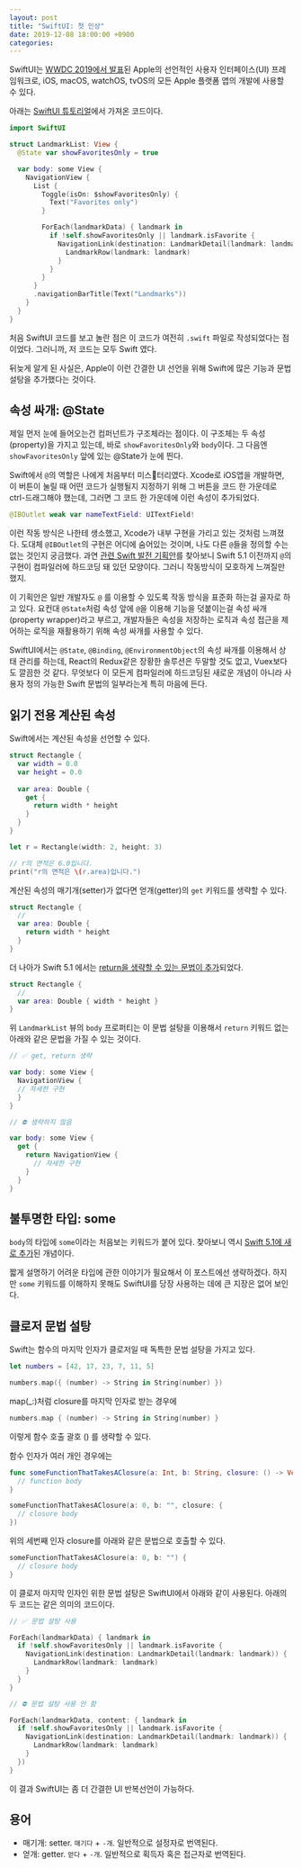 ```yaml
---
layout: post
title: "SwiftUI: 첫 인상"
date: 2019-12-08 18:00:00 +0900
categories: 
---
```


SwiftUI는 [WWDC 2019에서 발표]된 Apple의 선언적인 사용자 인터페이스(UI) 프레임워크로,
iOS, macOS, watchOS, tvOS의 모든 Apple 플랫폼 앱의 개발에 사용할 수 있다.

아래는 [SwiftUI 튜토리얼]에서 가져온 코드이다.

[WWDC 2019에서 발표]: https://developer.apple.com/videos/play/wwdc2019/204/
[SwiftUI 튜토리얼]: https://developer.apple.com/tutorials/swiftui/handling-user-input

```swift
import SwiftUI

struct LandmarkList: View {
  @State var showFavoritesOnly = true

  var body: some View {
    NavigationView {
      List {
        Toggle(isOn: $showFavoritesOnly) {
          Text("Favorites only")
        }

        ForEach(landmarkData) { landmark in
          if !self.showFavoritesOnly || landmark.isFavorite {
            NavigationLink(destination: LandmarkDetail(landmark: landmark)) {
              LandmarkRow(landmark: landmark)
            }
          }
        }
      }
      .navigationBarTitle(Text("Landmarks"))
    }
  }
}
```

처음 SwiftUI 코드를 보고 놀란 점은 이 코드가 여전히 `.swift` 파일로 작성되었다는 점이었다.
그러니까, 저 코드는 모두 Swift 였다.

뒤늦게 알게 된 사실은, Apple이 이런 간결한 UI 선언을 위해
Swift에 많은 기능과 문법 설탕을 추가했다는 것이다.


## 속성 싸개: @State

제일 먼저 눈에 들어오는건 컴퍼넌트가 구조체라는 점이다.
이 구조체는 두 속성(property)을 가지고 있는데, 바로 `showFavoritesOnly`와 `body`이다.
그 다음엔 `showFavoritesOnly` 앞에 있는 @State가 눈에 띈다.

Swift에서 `@`의 역할은 나에게 처음부터 미스터리였다.
Xcode로 iOS앱을 개발하면, 이 버튼이 눌릴 때 어떤 코드가 실행될지 지정하기 위해
그 버튼을 코드 한 가운데로 ctrl-드래그해야 했는데, 그러면 그 코드 한 가운데에
이런 속성이 추가되었다.

```swift
@IBOutlet weak var nameTextField: UITextField!
```

이런 작동 방식은 나한테 생소했고, Xcode가 내부 구현을 가리고 있는 것처럼 느껴졌다.
도대체 `@IBOutlet`의 구현은 어디에 숨어있는 것이며, 나도 다른 `@`들을 정의할 수는 없는 것인지 궁금했다.
과연 [관련 Swift 발전 기획안][SE-0258]를 찾아보니 Swift 5.1 이전까지
`@`의 구현이 컴파일러에 하드코딩 돼 있던 모양이다. 그러니 작동방식이 모호하게 느껴질만 했지.

이 기획안은 일반 개발자도 `@` 를 이용할 수 있도록 작동 방식을 표준화 하는걸 골자로 하고 있다.
요컨대 `@State`처럼 속성 앞에 `@`을 이용해 기능을 덧붙이는걸 속성 싸개(property wrapper)라고 부르고,
개발자들은 속성을 저장하는 로직과 속성 접근을 제어하는 로직을 재활용하기 위해 속성 싸개를 사용할 수 있다.

SwiftUI에서는 `@State`, `@Binding`, `@EnvironmentObject`의 속성 싸개를 이용해서 상태 관리를 하는데,
React의 Redux같은 장황한 솔루션은 두말할 것도 없고, Vuex보다도 깔끔한 것 같다.
무엇보다 이 모든게 컴파일러에 하드코딩된 새로운 개념이 아니라
사용자 정의 가능한 Swift 문법의 일부라는게 특히 마음에 든다.

[SE-0258]: https://github.com/apple/swift-evolution/blob/master/proposals/0258-property-wrappers.md


## 읽기 전용 계산된 속성

Swift에서는 계산된 속성을 선언할 수 있다.

```swift
struct Rectangle {
  var width = 0.0
  var height = 0.0
  
  var area: Double {
    get {
      return width * height
    }
  }
}

let r = Rectangle(width: 2, height: 3)

// r의 면적은 6.0입니다.
print("r의 면적은 \(r.area)입니다.")
```

계산된 속성의 매기개(setter)가 없다면 얻개(getter)의 `get` 키워드를 생략할 수 있다.
<!-- setter 매기개 getter 얻개.. -->
```swift
struct Rectangle {
  //
  var area: Double {
    return width * height
  }
}
```

더 나아가 Swift 5.1 에서는 [return을 생략할 수 있는 문법이 추가][SE-0255]되었다.

```swift
struct Rectangle {
  //
  var area: Double { width * height }
}
```

위 `LandmarkList` 뷰의 `body` 프로퍼티는 이 문법 설탕을 이용해서 `return` 키워드 없는
아래와 같은 문법을 가질 수 있는 것이다. 

```swift
// ✅ get, return 생략

var body: some View {
  NavigationView {
  // 자세한 구현
  }
}
```

```swift
// ⛔️ 생략하지 않음

var body: some View {
  get {
    return NavigationView {
      // 자세한 구현
    }
  }
}
```

[SE-0255]: https://github.com/apple/swift-evolution/blob/master/proposals/0255-omit-return.md

## 불투명한 타입: some

`body`의 타입에 `some`이라는 처음보는 키워드가 붙어 있다.
찾아보니 역시 [Swift 5.1에 새로 추가][SE-0244]된 개념이다.

짧게 설명하기 어려운 타입에 관한 이야기가 필요해서 이 포스트에선 생략하겠다.
하지만 `some` 키워드를 이해하지 못해도 SwiftUI를 당장 사용하는 데에 큰 지장은 없어 보인다.

[SE-0244]: https://github.com/apple/swift-evolution/blob/master/proposals/0244-opaque-result-types.md

## 클로저 문법 설탕

Swift는 함수의 마지막 인자가 클로저일 때 독특한 문법 설탕을 가지고 있다.

```swift
let numbers = [42, 17, 23, 7, 11, 5]

numbers.map({ (number) -> String in String(number) })
```

map(_:)처럼 closure를 마지막 인자로 받는 경우에

```swift
numbers.map { (number) -> String in String(number) }
```

이렇게 함수 호출 괄호 () 를 생략할 수 있다.

함수 인자가 여러 개인 경우에는

```swift
func someFunctionThatTakesAClosure(a: Int, b: String, closure: () -> Void) {
  // function body
}

someFunctionThatTakesAClosure(a: 0, b: "", closure: {
  // closure body
})
```

위의 세번째 인자 closure를 아래와 같은 문법으로 호출할 수 있다.

```swift
someFunctionThatTakesAClosure(a: 0, b: "") {
  // closure body
}
```

이 클로저 마지막 인자인 위한 문법 설탕은 SwiftUI에서 아래와 같이 사용된다.
아래의 두 코드는 같은 의미의 코드이다.

```swift
// ✅ 문법 설탕 사용

ForEach(landmarkData) { landmark in
  if !self.showFavoritesOnly || landmark.isFavorite {
    NavigationLink(destination: LandmarkDetail(landmark: landmark)) {
      LandmarkRow(landmark: landmark)
    }
  }
}
```

```swift
// ⛔️ 문법 설탕 사용 안 함

ForEach(landmarkData, content: { landmark in
  if !self.showFavoritesOnly || landmark.isFavorite {
    NavigationLink(destination: LandmarkDetail(landmark: landmark)) {
      LandmarkRow(landmark: landmark)
    }
  })
}
```

이 결과 SwiftUI는 좀 더 간결한 UI 반복선언이 가능하다.

## 용어
- 매기개: setter. `매기다` + `-개`. 일반적으로 설정자로 번역된다.
- 얻개: getter. `얻다` + `-개`. 일반적으로 획득자 혹은 접근자로 번역된다.




<!-- 🔥🔥🔥 편집 방향 🔥🔥🔥 -->
<!-- 
소개글이 아니라 내 첫 인상이란 느낌으로!
swift에 ~가 있다
대신
??이 문법은 도대체 어떻게 가능한 것일까?
이런 접근으로 가자
 -->

